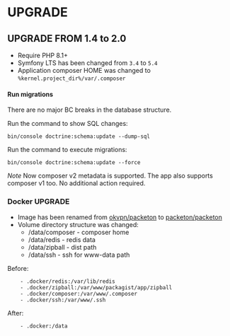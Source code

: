 # UPGRADE

## UPGRADE FROM 1.4 to 2.0

- Require PHP 8.1+
- Symfony LTS has been changed from `3.4` to `5.4`
- Application composer HOME was changed to `%kernel.project_dir%/var/.composer`

#### Run migrations
There are no major BC breaks in the database structure. 

Run the command to show SQL changes:

```
bin/console doctrine:schema:update --dump-sql
```

Run the command to execute migrations:

```
bin/console doctrine:schema:update --force
```

*Note* 
Now composer v2 metadata is supported. The app also supports composer v1 too.
No additional action required.

### Docker UPGRADE

- Image has been renamed from [okvpn/packeton](https://hub.docker.com/r/okvpn/packeton) to [packeton/packeton](https://hub.docker.com/r/packeton/packeton)
- Volume directory structure was changed:
  - /data/composer - composer home
  - /data/redis - redis data
  - /data/zipball - dist path
  - /data/ssh - ssh for www-data path

Before:

```
    - .docker/redis:/var/lib/redis
    - .docker/zipball:/var/www/packagist/app/zipball
    - .docker/composer:/var/www/.composer
    - .docker/ssh:/var/www/.ssh
```

After:

```
    - .docker:/data
```
